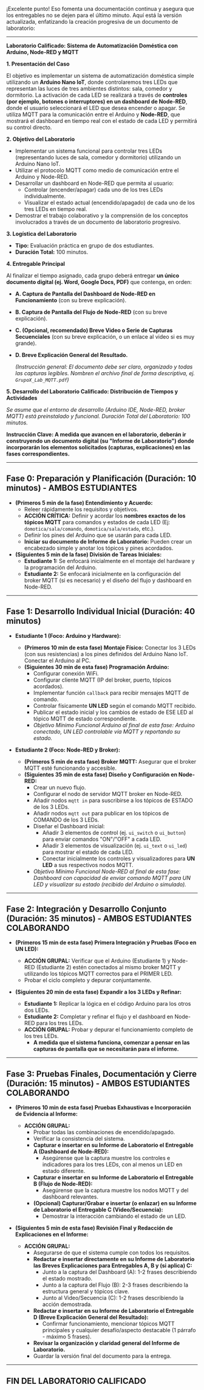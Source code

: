 ¡Excelente punto! Eso fomenta una documentación continua y asegura que los entregables no se dejen para el último minuto. Aquí está la versión actualizada, enfatizando la creación progresiva de un documento de laboratorio:

---

**Laboratorio Calificado: Sistema de Automatización Doméstica con Arduino, Node-RED y MQTT**

**1. Presentación del Caso**

El objetivo es implementar un sistema de automatización doméstica simple utilizando un **Arduino Nano IoT**, donde controlaremos tres LEDs que representan las luces de tres ambientes distintos: sala, comedor y dormitorio. La activación de cada LED se realizará a través de **controles (por ejemplo, botones o interruptores) en un dashboard de Node-RED**, donde el usuario seleccionará el LED que desea encender o apagar. Se utiliza MQTT para la comunicación entre el Arduino y **Node-RED**, que mostrará el dashboard en tiempo real con el estado de cada LED y permitirá su control directo.

**2. Objetivo del Laboratorio**

*   Implementar un sistema funcional para controlar tres LEDs (representando luces de sala, comedor y dormitorio) utilizando un Arduino Nano IoT.
*   Utilizar el protocolo MQTT como medio de comunicación entre el Arduino y Node-RED.
*   Desarrollar un dashboard en Node-RED que permita al usuario:
    *   Controlar (encender/apagar) cada uno de los tres LEDs individualmente.
    *   Visualizar el estado actual (encendido/apagado) de cada uno de los tres LEDs en tiempo real.
*   Demostrar el trabajo colaborativo y la comprensión de los conceptos involucrados a través de un documento de laboratorio progresivo.

**3. Logística del Laboratorio**

*   **Tipo:** Evaluación práctica en grupo de dos estudiantes.
*   **Duración Total:** 100 minutos.

**4. Entregable Principal**

Al finalizar el tiempo asignado, cada grupo deberá entregar **un único documento digital (ej. Word, Google Docs, PDF)** que contenga, en orden:

*   **A. Captura de Pantalla del Dashboard de Node-RED en Funcionamiento** (con su breve explicación).
*   **B. Captura de Pantalla del Flujo de Node-RED** (con su breve explicación).
*   **C. (Opcional, recomendado) Breve Video o Serie de Capturas Secuenciales** (con su breve explicación, o un enlace al video si es muy grande).
*   **D. Breve Explicación General del Resultado.**

    *(Instrucción general: El documento debe ser claro, organizado y todas las capturas legibles. Nombren el archivo final de forma descriptiva, ej. `GrupoX_Lab_MQTT.pdf`)*

**5. Desarrollo del Laboratorio Calificado: Distribución de Tiempos y Actividades**

*Se asume que el entorno de desarrollo (Arduino IDE, Node-RED, broker MQTT) está preinstalado y funcional.*
*Duración Total del Laboratorio: 100 minutos.*

**Instrucción Clave: A medida que avancen en el laboratorio, deberán ir construyendo un documento digital (su "Informe de Laboratorio") donde incorporarán los elementos solicitados (capturas, explicaciones) en las fases correspondientes.**

---
**Fase 0: Preparación y Planificación (Duración: 10 minutos) - AMBOS ESTUDIANTES**
---
*   **(Primeros 5 min de la fase) Entendimiento y Acuerdo:**
    *   Releer rápidamente los requisitos y objetivos.
    *   **ACCIÓN CRÍTICA:** Definir y acordar los **nombres exactos de los tópicos MQTT** para comandos y estados de cada LED (Ej: `domotica/sala/comando`, `domotica/sala/estado`, etc.).
    *   Definir los pines del Arduino que se usarán para cada LED.
    *   **Iniciar su documento de Informe de Laboratorio:** Pueden crear un encabezado simple y anotar los tópicos y pines acordados.
*   **(Siguientes 5 min de la fase) División de Tareas Iniciales:**
    *   **Estudiante 1:** Se enfocará inicialmente en el montaje del hardware y la programación del Arduino.
    *   **Estudiante 2:** Se enfocará inicialmente en la configuración del broker MQTT (si es necesario) y el diseño del flujo y dashboard en Node-RED.

---
**Fase 1: Desarrollo Individual Inicial (Duración: 40 minutos)**
---
*   **Estudiante 1 (Foco: Arduino y Hardware):**
    *   **(Primeros 10 min de esta fase) Montaje Físico:** Conectar los 3 LEDs (con sus resistencias) a los pines definidos del Arduino Nano IoT. Conectar el Arduino al PC.
    *   **(Siguientes 30 min de esta fase) Programación Arduino:**
        *   Configurar conexión WiFi.
        *   Configurar cliente MQTT (IP del broker, puerto, tópicos acordados).
        *   Implementar función `callback` para recibir mensajes MQTT de comando.
        *   Controlar físicamente **UN LED** según el comando MQTT recibido.
        *   Publicar el estado inicial y los cambios de estado de ESE LED al tópico MQTT de estado correspondiente.
        *   *Objetivo Mínimo Funcional Arduino al final de esta fase: Arduino conectado, UN LED controlable vía MQTT y reportando su estado.*

*   **Estudiante 2 (Foco: Node-RED y Broker):**
    *   **(Primeros 5 min de esta fase) Broker MQTT:** Asegurar que el broker MQTT esté funcionando y accesible.
    *   **(Siguientes 35 min de esta fase) Diseño y Configuración en Node-RED:**
        *   Crear un nuevo flujo.
        *   Configurar el nodo de servidor MQTT broker en Node-RED.
        *   Añadir nodos `mqtt in` para suscribirse a los tópicos de ESTADO de los 3 LEDs.
        *   Añadir nodos `mqtt out` para publicar en los tópicos de COMANDO de los 3 LEDs.
        *   Diseñar el Dashboard inicial:
            *   Añadir 3 elementos de control (ej. `ui_switch` o `ui_button`) para enviar comandos "ON"/"OFF" a cada LED.
            *   Añadir 3 elementos de visualización (ej. `ui_text` o `ui_led`) para mostrar el estado de cada LED.
            *   Conectar inicialmente los controles y visualizadores para **UN LED** a sus respectivos nodos MQTT.
        *   *Objetivo Mínimo Funcional Node-RED al final de esta fase: Dashboard con capacidad de enviar comando MQTT para UN LED y visualizar su estado (recibido del Arduino o simulado).*

---
**Fase 2: Integración y Desarrollo Conjunto (Duración: 35 minutos) - AMBOS ESTUDIANTES COLABORANDO**
---
*   **(Primeros 15 min de esta fase) Primera Integración y Pruebas (Foco en UN LED):**
    *   **ACCIÓN GRUPAL:** Verificar que el Arduino (Estudiante 1) y Node-RED (Estudiante 2) estén conectados al mismo broker MQTT y utilizando los tópicos MQTT correctos para el PRIMER LED.
    *   Probar el ciclo completo y depurar conjuntamente.

*   **(Siguientes 20 min de esta fase) Expandir a los 3 LEDs y Refinar:**
    *   **Estudiante 1:** Replicar la lógica en el código Arduino para los otros dos LEDs.
    *   **Estudiante 2:** Completar y refinar el flujo y el dashboard en Node-RED para los tres LEDs.
    *   **ACCIÓN GRUPAL:** Probar y depurar el funcionamiento completo de los tres LEDs.
        *   **A medida que el sistema funciona, comenzar a pensar en las capturas de pantalla que se necesitarán para el informe.**

---
**Fase 3: Pruebas Finales, Documentación y Cierre (Duración: 15 minutos) - AMBOS ESTUDIANTES COLABORANDO**
---
*   **(Primeros 10 min de esta fase) Pruebas Exhaustivas e Incorporación de Evidencia al Informe:**
    *   **ACCIÓN GRUPAL:**
        *   Probar todas las combinaciones de encendido/apagado.
        *   Verificar la consistencia del sistema.
        *   **Capturar e insertar en su Informe de Laboratorio el Entregable A (Dashboard de Node-RED):**
            *   Asegúrense que la captura muestre los controles e indicadores para los tres LEDs, con al menos un LED en estado diferente.
        *   **Capturar e insertar en su Informe de Laboratorio el Entregable B (Flujo de Node-RED):**
            *   Asegúrense que la captura muestre los nodos MQTT y del dashboard relevantes.
        *   **(Opcional) Capturar/Grabar e insertar (o enlazar) en su Informe de Laboratorio el Entregable C (Video/Secuencia):**
            *   Demostrar la interacción cambiando el estado de un LED.

*   **(Siguientes 5 min de esta fase) Revisión Final y Redacción de Explicaciones en el Informe:**
    *   **ACCIÓN GRUPAL:**
        *   Asegurarse de que el sistema cumple con todos los requisitos.
        *   **Redactar e insertar directamente en su Informe de Laboratorio las Breves Explicaciones para Entregables A, B y (si aplica) C:**
            *   Junto a la captura del Dashboard (A): 1-2 frases describiendo el estado mostrado.
            *   Junto a la captura del Flujo (B): 2-3 frases describiendo la estructura general y tópicos clave.
            *   Junto al Video/Secuencia (C): 1-2 frases describiendo la acción demostrada.
        *   **Redactar e insertar en su Informe de Laboratorio el Entregable D (Breve Explicación General del Resultado):**
            *   Confirmar funcionamiento, mencionar tópicos MQTT principales y cualquier desafío/aspecto destacable (1 párrafo - máximo 5 frases).
        *   **Revisar la organización y claridad general del Informe de Laboratorio.**
        *   Guardar la versión final del documento para la entrega.

---
**FIN DEL LABORATORIO CALIFICADO**
---
